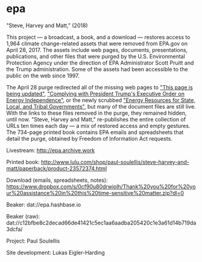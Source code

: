 # epa
"Steve, Harvey and Matt," (2018)

This project — a broadcast, a book, and a download — restores access to 1,964 climate change-related assets that were removed from EPA.gov on April 28, 2017. The assets include web pages, documents, presentations, publications, and other files that were purged by the U.S. Environmental Protection Agency under the direction of EPA Administrator Scott Pruitt and the Trump administration. Some of the assets had been accessible to the public on the web since 1997. 

The April 28 purge redirected all of the missing web pages to ["This page is being updated"](https://www.epa.gov/sites/production/files/signpost/cc.html), ["Complying with President Trump's Executive Order on Energy Independence"](https://www.epa.gov/energy-independence), or the newly scrubbed ["Energy Resources for State, Local, and Tribal Governments"](https://www.epa.gov/statelocalenergy#), but many of the document files are still live. With the links to these files removed in the purge, they remained hidden, until now. "Steve, Harvey and Matt," re-publishes the entire collection of URLs ten times each day — a mix of restored access and empty gestures. The 734-page printed book contains EPA emails and spreadsheets that detail the purge, obtained by Freedom of Information Act requests.

Livestream: http://epa.archive.work

Printed book: http://www.lulu.com/shop/paul-soulellis/steve-harvey-and-matt/paperback/product-23572374.html

Download (emails, spreadsheets, notes): https://www.dropbox.com/s/0cf90u80drwiolh/Thank%20you%20for%20your%20assistance%20in%20this%20time-sensitive%20matter.zip?dl=0  

Beaker: dat://epa.hashbase.io

Beaker (raw): dat://c12bfbe8c2decad66de41421c5ec1aa6aadba205420c1e3a61d14b719da3dcfa/

Project: Paul Soulellis

Site development: Lukas Eigler-Harding
